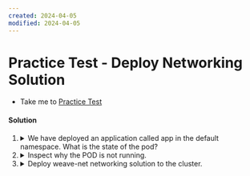 ```yaml
---
created: 2024-04-05
modified: 2024-04-05
---
```

# Practice Test - Deploy Networking Solution

  - Take me to [Practice Test](https://kodekloud.com/topic/practice-test-deploy-network-solution/)

#### Solution

  1. <details>
      <summary>We have deployed an application called app in the default namespace. What is the state of the pod?</summary>

      ```bash
      kubectl get pods
      ```

      Note it is stuck at `ContainerCreating`. It will reamin this way.

      > NotRunning

     </details>

  2. <details>
      <summary>Inspect why the POD is not running.</summary>

      ```bash
      kubectl describe pod app
      ```

      The answer is in the `Events` section. It cannot allocate an IP address, therefore...

      > No network configured

     </details>

  3. <details>
      <summary>Deploy weave-net networking solution to the cluster.</summary>

      Apply the manifest found under the `/root/weave` directory.
     </details>